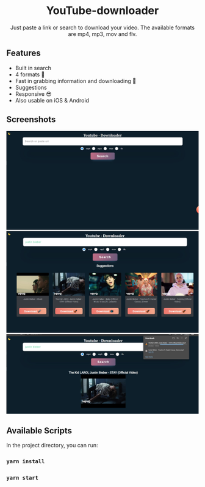 <h1 align="center">YouTube-downloader</h1>

<p align="center">
Just paste a link or search to download your video. The available formats are mp4, mp3, mov and flv.
</p>

## Features
- Built in search
- 4 formats 🤘
- Fast in grabbing information and downloading 🚀
- Suggestions
- Responsive 😎
- Also usable on iOS & Android


## Screenshots
![](1.jpg)
![](2.jpg)
![](3.jpg)


## Available Scripts

In the project directory, you can run:

### `yarn install`

### `yarn start` 
